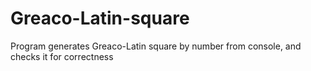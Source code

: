 # Greaco-Latin-square
Program generates Greaco-Latin square by number from console, and checks it for correctness
